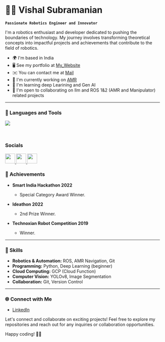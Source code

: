 # 👨‍💻 Vishal Subramanian

**`Passionate Robotics Engineer and Innovator`**

I'm a robotics enthusiast and developer dedicated to pushing the boundaries of technology. My journey involves transforming theoretical concepts into impactful projects and achievements that contribute to the field of robotics.

* 🌍  I'm based in India
* 🖥️  See my portfolio at [My_Website](https://vishalsub.github.io/My-Portfolio/)
* ✉️  You can contact me at [Mail](mailto:vishalsubra127@gmail.com)
* 🚀  I'm currently working on [AMR](http://github.com/Vishalsub/tars_amr_sim/tree/humble)
* 🧠  I'm learning deep Learining and Gen AI
* 🤝  I'm open to collaborating on llm and ROS 1&2 (AMR and Manipulator) related projects
---

### 🧰 Languages and Tools

<p align="left">
  <a href="https://skillicons.dev">
    <img src="https://skillicons.dev/icons?i=ros,cpp,python,pytorch,git,docker,gcp,linux,blender,neovim,notion," />
  </a>
</p>
<br />

### Socials

<p align="left"> <a href="https://www.github.com/Vishalsub" target="_blank" rel="noreferrer"> <picture> <source media="(prefers-color-scheme: dark)" srcset="https://raw.githubusercontent.com/danielcranney/readme-generator/main/public/icons/socials/github-dark.svg" /> <source media="(prefers-color-scheme: light)" srcset="https://raw.githubusercontent.com/danielcranney/readme-generator/main/public/icons/socials/github.svg" /> <img src="https://raw.githubusercontent.com/danielcranney/readme-generator/main/public/icons/socials/github.svg" width="32" height="32" /> </picture> </a> <a href="https://www.linkedin.com/in/vishalsubra" target="_blank" rel="noreferrer"> <picture> <source media="(prefers-color-scheme: dark)" srcset="https://raw.githubusercontent.com/danielcranney/readme-generator/main/public/icons/socials/linkedin-dark.svg" /> <source media="(prefers-color-scheme: light)" srcset="https://raw.githubusercontent.com/danielcranney/readme-generator/main/public/icons/socials/linkedin.svg" /> <img src="https://raw.githubusercontent.com/danielcranney/readme-generator/main/public/icons/socials/linkedin.svg" width="32" height="32" /> </picture> </a> <a href="https://www.youtube.com/@vishalsubramanian-ue1kh " target="_blank" rel="noreferrer"> <picture> <source media="(prefers-color-scheme: dark)" srcset="https://raw.githubusercontent.com/danielcranney/readme-generator/main/public/icons/socials/youtube-dark.svg" /> <source media="(prefers-color-scheme: light)" srcset="https://raw.githubusercontent.com/danielcranney/readme-generator/main/public/icons/socials/youtube.svg" /> <img src="https://raw.githubusercontent.com/danielcranney/readme-generator/main/public/icons/socials/youtube.svg" width="32" height="32" /> </picture> </a></p>





### 🚀 Achievements

- **Smart India Hackathon 2022**
  - Special Category Award Winner.

- **Ideathon 2022**
  - 2nd Prize Winner.

- **Technoxian Robot Competition 2019**
  - Winner.

---

### 🔧 Skills

- **Robotics & Automation:** ROS, AMR Navigation, Git
- **Programming:** Python, Deep Learning (beginner)
- **Cloud Computing:** GCP (Cloud Function)
- **Computer Vision:** YOLOv8, Image Segmentation
- **Collaboration:** Git, Version Control

---

### 🌐 Connect with Me

- [LinkedIn](https://www.linkedin.com/in/vishalsubra/)


Let's connect and collaborate on exciting projects! Feel free to explore my repositories and reach out for any inquiries or collaboration opportunities.

Happy coding! 🤖🚀
